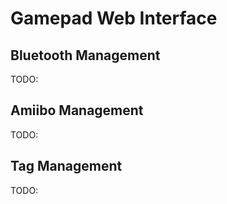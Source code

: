 # Gamepad Web Interface

## Bluetooth Management

TODO:

## Amiibo Management

TODO:

## Tag Management

TODO:
